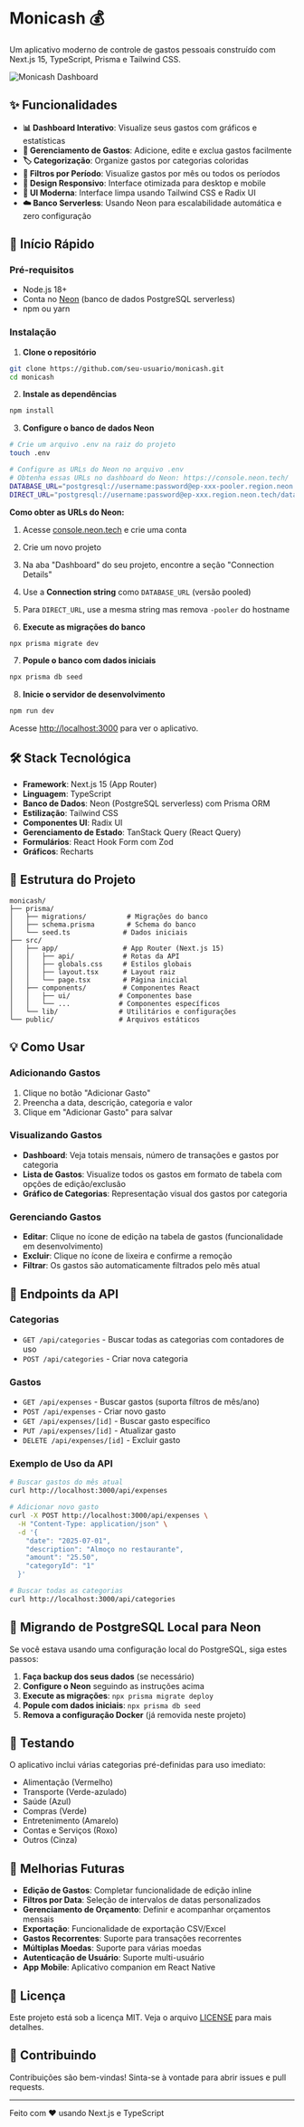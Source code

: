 # Monicash 💰

Um aplicativo moderno de controle de gastos pessoais construído com Next.js 15, TypeScript, Prisma e Tailwind CSS.

![Monicash Dashboard](https://via.placeholder.com/800x400/3B82F6/FFFFFF?text=Monicash+Dashboard)

## ✨ Funcionalidades

- **📊 Dashboard Interativo**: Visualize seus gastos com gráficos e estatísticas
- **💸 Gerenciamento de Gastos**: Adicione, edite e exclua gastos facilmente
- **🏷️ Categorização**: Organize gastos por categorias coloridas
- **📅 Filtros por Período**: Visualize gastos por mês ou todos os períodos
- **📱 Design Responsivo**: Interface otimizada para desktop e mobile
- **🎨 UI Moderna**: Interface limpa usando Tailwind CSS e Radix UI
- **☁️ Banco Serverless**: Usando Neon para escalabilidade automática e zero configuração

## 🚀 Início Rápido

### Pré-requisitos

- Node.js 18+
- Conta no [Neon](https://neon.tech) (banco de dados PostgreSQL serverless)
- npm ou yarn

### Instalação

1. **Clone o repositório**

```bash
git clone https://github.com/seu-usuario/monicash.git
cd monicash
```

2. **Instale as dependências**

```bash
npm install
```

3. **Configure o banco de dados Neon**

```bash
# Crie um arquivo .env na raiz do projeto
touch .env

# Configure as URLs do Neon no arquivo .env
# Obtenha essas URLs no dashboard do Neon: https://console.neon.tech/
DATABASE_URL="postgresql://username:password@ep-xxx-pooler.region.neon.tech/database?sslmode=require"
DIRECT_URL="postgresql://username:password@ep-xxx.region.neon.tech/database?sslmode=require"
```

**Como obter as URLs do Neon:**

1. Acesse [console.neon.tech](https://console.neon.tech/) e crie uma conta
2. Crie um novo projeto
3. Na aba "Dashboard" do seu projeto, encontre a seção "Connection Details"
4. Use a **Connection string** como `DATABASE_URL` (versão pooled)
5. Para `DIRECT_URL`, use a mesma string mas remova `-pooler` do hostname

6. **Execute as migrações do banco**

```bash
npx prisma migrate dev
```

7. **Popule o banco com dados iniciais**

```bash
npx prisma db seed
```

8. **Inicie o servidor de desenvolvimento**

```bash
npm run dev
```

Acesse [http://localhost:3000](http://localhost:3000) para ver o aplicativo.

## 🛠️ Stack Tecnológica

- **Framework**: Next.js 15 (App Router)
- **Linguagem**: TypeScript
- **Banco de Dados**: Neon (PostgreSQL serverless) com Prisma ORM
- **Estilização**: Tailwind CSS
- **Componentes UI**: Radix UI
- **Gerenciamento de Estado**: TanStack Query (React Query)
- **Formulários**: React Hook Form com Zod
- **Gráficos**: Recharts

## 📁 Estrutura do Projeto

```
monicash/
├── prisma/
│   ├── migrations/          # Migrações do banco
│   ├── schema.prisma        # Schema do banco
│   └── seed.ts             # Dados iniciais
├── src/
│   ├── app/                # App Router (Next.js 15)
│   │   ├── api/            # Rotas da API
│   │   ├── globals.css     # Estilos globais
│   │   ├── layout.tsx      # Layout raiz
│   │   └── page.tsx        # Página inicial
│   ├── components/         # Componentes React
│   │   ├── ui/            # Componentes base
│   │   └── ...            # Componentes específicos
│   └── lib/               # Utilitários e configurações
└── public/                # Arquivos estáticos
```

## 💡 Como Usar

### Adicionando Gastos

1. Clique no botão "Adicionar Gasto"
2. Preencha a data, descrição, categoria e valor
3. Clique em "Adicionar Gasto" para salvar

### Visualizando Gastos

- **Dashboard**: Veja totais mensais, número de transações e gastos por categoria
- **Lista de Gastos**: Visualize todos os gastos em formato de tabela com opções de edição/exclusão
- **Gráfico de Categorias**: Representação visual dos gastos por categoria

### Gerenciando Gastos

- **Editar**: Clique no ícone de edição na tabela de gastos (funcionalidade em desenvolvimento)
- **Excluir**: Clique no ícone de lixeira e confirme a remoção
- **Filtrar**: Os gastos são automaticamente filtrados pelo mês atual

## 🔧 Endpoints da API

### Categorias

- `GET /api/categories` - Buscar todas as categorias com contadores de uso
- `POST /api/categories` - Criar nova categoria

### Gastos

- `GET /api/expenses` - Buscar gastos (suporta filtros de mês/ano)
- `POST /api/expenses` - Criar novo gasto
- `GET /api/expenses/[id]` - Buscar gasto específico
- `PUT /api/expenses/[id]` - Atualizar gasto
- `DELETE /api/expenses/[id]` - Excluir gasto

### Exemplo de Uso da API

```bash
# Buscar gastos do mês atual
curl http://localhost:3000/api/expenses

# Adicionar novo gasto
curl -X POST http://localhost:3000/api/expenses \
  -H "Content-Type: application/json" \
  -d '{
    "date": "2025-07-01",
    "description": "Almoço no restaurante",
    "amount": "25.50",
    "categoryId": "1"
  }'

# Buscar todas as categorias
curl http://localhost:3000/api/categories
```

## 🔄 Migrando de PostgreSQL Local para Neon

Se você estava usando uma configuração local do PostgreSQL, siga estes passos:

1. **Faça backup dos seus dados** (se necessário)
2. **Configure o Neon** seguindo as instruções acima
3. **Execute as migrações**: `npx prisma migrate deploy`
4. **Popule com dados iniciais**: `npx prisma db seed`
5. **Remova a configuração Docker** (já removida neste projeto)

## 🧪 Testando

O aplicativo inclui várias categorias pré-definidas para uso imediato:

- Alimentação (Vermelho)
- Transporte (Verde-azulado)
- Saúde (Azul)
- Compras (Verde)
- Entretenimento (Amarelo)
- Contas e Serviços (Roxo)
- Outros (Cinza)

## 🚧 Melhorias Futuras

- **Edição de Gastos**: Completar funcionalidade de edição inline
- **Filtros por Data**: Seleção de intervalos de datas personalizados
- **Gerenciamento de Orçamento**: Definir e acompanhar orçamentos mensais
- **Exportação**: Funcionalidade de exportação CSV/Excel
- **Gastos Recorrentes**: Suporte para transações recorrentes
- **Múltiplas Moedas**: Suporte para várias moedas
- **Autenticação de Usuário**: Suporte multi-usuário
- **App Mobile**: Aplicativo companion em React Native

## 📄 Licença

Este projeto está sob a licença MIT. Veja o arquivo [LICENSE](LICENSE) para mais detalhes.

## 🤝 Contribuindo

Contribuições são bem-vindas! Sinta-se à vontade para abrir issues e pull requests.

---

Feito com ❤️ usando Next.js e TypeScript
